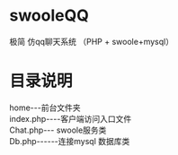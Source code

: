 # swooleQQ
极简 仿qq聊天系统 （PHP + swoole+mysql）
# 目录说明
  home---前台文件夹  
     index.php----客户端访问入口文件  
  Chat.php--- swoole服务类  
  Db.php------连接mysql 数据库类     
